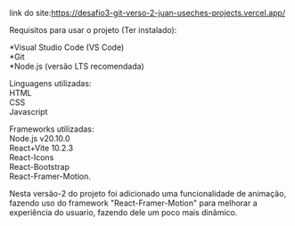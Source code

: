 link do site:https://desafio3-git-verso-2-juan-useches-projects.vercel.app/<br/>

Requisitos para usar o projeto (Ter instalado):<br/>

*Visual Studio Code (VS Code)<br/>
*Git<br/>
*Node.js (versão LTS recomendada)<br/>

Linguagens utilizadas:<br/>
HTML<br/>
CSS<br/>
Javascript<br/>

Frameworks utilizadas:<br/>
Node.js v20.10.0<br/>
React+Vite 10.2.3<br/>
React-Icons<br/>
React-Bootstrap<br/>
React-Framer-Motion.<br/>

Nesta versão-2 do projeto foi adicionado uma funcionalidade de animação, fazendo uso do framework "React-Framer-Motion" para melhorar a experiência do usuario, fazendo dele um poco mais dinâmico.

